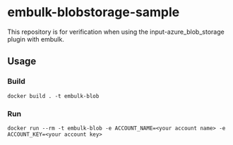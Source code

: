 # embulk-blobstorage-sample

This repository is for verification when using the input-azure_blob_storage plugin with embulk.

## Usage

### Build
```
docker build . -t embulk-blob
```

### Run
```
docker run --rm -t embulk-blob -e ACCOUNT_NAME=<your account name> -e ACCOUNT_KEY=<your account key>
```
